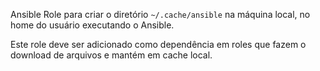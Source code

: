 Ansible Role para criar o diretório `~/.cache/ansible` na máquina
local, no home do usuário executando o Ansible.

Este role deve ser adicionado como dependência em roles que fazem o download
de arquivos e mantém em cache local.
